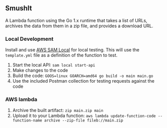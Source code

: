 ## SmushIt

A Lambda function using the Go 1.x runtime that takes a list of URLs,
archives the data from them in a zip file, and provides a download URL.

### Local Development

Install and use [AWS SAM Local](https://github.com/awslabs/aws-sam-local) for local testing.
This will use the `template.yml` file as a definition of the function to test.

1) Start the local API: `sam local start-api`
2) Make changes to the code
3) Build the code: `GOOS=linux GOARCH=amd64 go build -o main main.go`
4) Use the included Postman collection for testing requests against the code

### AWS lambda

1) Archive the built artifact: `zip main.zip main`
2) Upload it to your Lambda function: `aws lambda update-function-code --function-name archive --zip-file fileb://main.zip`
